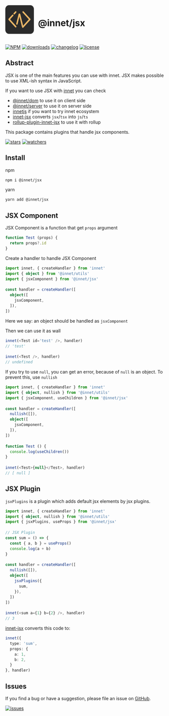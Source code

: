 <a href="https://www.npmjs.com/package/innet">
  <img src="https://raw.githubusercontent.com/d8corp/innet/main/logo.svg" align="left" width="90" height="90" alt="InnetJs logo by Mikhail Lysikov">
</a>

# &nbsp; @innet/jsx

&nbsp;

[![NPM](https://img.shields.io/npm/v/@innet/jsx.svg)](https://www.npmjs.com/package/@innet/jsx)
[![downloads](https://img.shields.io/npm/dm/@innet/jsx.svg)](https://www.npmtrends.com/@innet/jsx)
[![changelog](https://img.shields.io/badge/Changelog-⋮-brightgreen)](https://changelogs.xyz/@innet/jsx)
[![license](https://img.shields.io/npm/l/@innet/jsx)](https://github.com/d8corp/innet--jsx/blob/main/LICENSE)

## Abstract
JSX is one of the main features you can use with innet.
JSX makes possible to use XML-ish syntax in JavaScript.

If you want to use JSX with [innet](https://www.npmjs.com/package/innet) you can check
- [@innet/dom](https://www.npmjs.com/package/@innetjs/dom) to use it on client side
- [@innet/server](https://www.npmjs.com/package/@innetjs/server) to use it on server side
- [innetjs](https://www.npmjs.com/package/innetjs) if you want to try innet ecosystem
- [innet-jsx](https://www.npmjs.com/package/innet-jsx) converts `jsx`/`tsx` into `js`/`ts`
- [rollup-plugin-innet-jsx](https://www.npmjs.com/package/rollup-plugin-innet-jsx) to use it with rollup

This package contains plugins that handle jsx components.

[![stars](https://img.shields.io/github/stars/d8corp/innet--jsx?style=social)](https://github.com/d8corp/innet--jsx/stargazers)
[![watchers](https://img.shields.io/github/watchers/d8corp/innet--jsx?style=social)](https://github.com/d8corp/innet--jsx/watchers)

## Install
npm
```bash
npm i @innet/jsx
```
yarn
```bash
yarn add @innet/jsx
```

## JSX Component
JSX Component is a function that get `props` argument
```typescript
function Test (props) {
  return props?.id
}
```

Create a handler to handle JSX Component
```typescript
import innet, { createHandler } from 'innet'
import { object } from '@innet/utils'
import { jsxComponent } from '@innet/jsx'

const handler = createHandler([
  object([
    jsxComponent,
  ]),
])
```
Here we say: an object should be handled as `jsxComponent`

Then we can use it as wall
```typescript jsx
innet(<Test id='test' />, handler)
// 'test'

innet(<Test />, handler)
// undefined
```

If you try to use `null`, you can get an error, because of `null` is an object. To prevent this, use `nullish`

```typescript jsx
import innet, { createHandler } from 'innet'
import { object, nullish } from '@innet/utils'
import { jsxComponent, useChildren } from '@innet/jsx'

const handler = createHandler([
  nullish([]),
  object([
    jsxComponent,
  ]),
])

function Test () {
  console.log(useChildren())
}

innet(<Test>{null}</Test>, handler)
// [ null ]
```

## JSX Plugin

`jsxPlugins` is a plugin which adds default jsx elements by jsx plugins.

```typescript jsx
import innet, { createHandler } from 'innet'
import { object, nullish } from '@innet/utils'
import { jsxPlugins, useProps } from '@innet/jsx'

// JSX Plugin
const sum = () => {
  const { a, b } = useProps()
  console.log(a + b)
}

const handler = createHandler([
  nullish([]),
  object([
    jsxPlugins({
      sum,
    }),
  ])
])

innet(<sum a={1} b={2} />, handler)
// 3
```

[innet-jsx](https://www.npmjs.com/package/innet-jsx) converts this code to:
```typescript
innet({
  type: 'sum',
  props: {
    a: 1,
    b: 2,
  }
}, handler)
```

## Issues
If you find a bug or have a suggestion, please file an issue on [GitHub](https://github.com/d8corp/innet--jsx/issues).

[![issues](https://img.shields.io/github/issues-raw/d8corp/innet--jsx)](https://github.com/d8corp/innet--jsx/issues)
